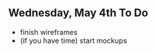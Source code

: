 Wednesday, May 4th To Do
-------------------------

- finish wireframes
- (if you have time) start mockups